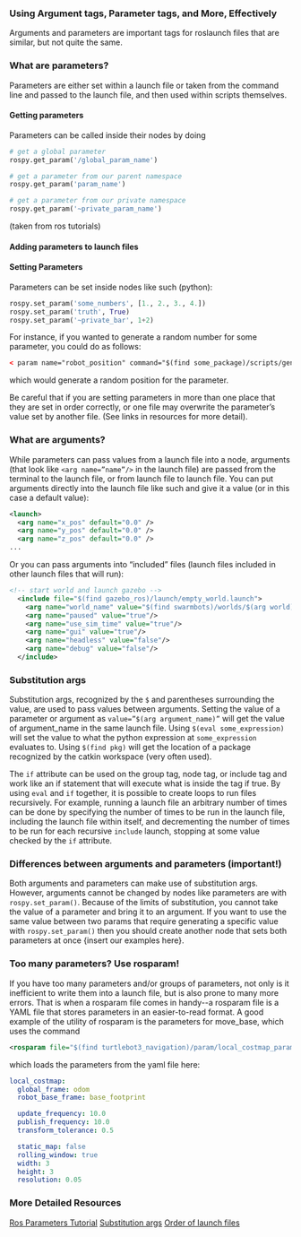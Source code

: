### Using Argument tags, Parameter tags, and More, Effectively

Arguments and parameters are important tags for roslaunch files that are similar, but not quite the same.

### What are parameters?
Parameters are either set within a launch file or taken from the command line and passed to the launch file, and then used within scripts themselves.
#### Getting parameters
Parameters can be called inside their nodes by doing

``` python
# get a global parameter
rospy.get_param('/global_param_name')

# get a parameter from our parent namespace
rospy.get_param('param_name')

# get a parameter from our private namespace
rospy.get_param('~private_param_name')
```
(taken from ros tutorials)

#### Adding parameters to launch files

#### Setting Parameters
Parameters can be set inside nodes like such (python):

``` python
rospy.set_param('some_numbers', [1., 2., 3., 4.])
rospy.set_param('truth', True)
rospy.set_param('~private_bar', 1+2)
```

For instance, if you wanted to generate a random number for some parameter, you could do as follows:

``` xml
< param name="robot_position" command="$(find some_package)/scripts/generate_random_position.py"/>
```
which would generate a random position for the parameter.

Be careful that if you are setting parameters in more than one place that they are set in order correctly, or one file may overwrite the parameter’s value set by another file. (See links in resources for more detail).

### What are arguments?
While parameters can pass values from a launch file into a node, arguments (that look like `<arg name=”name”/>` in the launch file) are passed from the terminal to the launch file, or from launch file to launch file. You can put arguments directly into the launch file like such and give it a value (or in this case a default value):

```xml
<launch>
  <arg name="x_pos" default="0.0" />
  <arg name="y_pos" default="0.0" />
  <arg name="z_pos" default="0.0" />
...
```

Or you can pass arguments into “included” files (launch files included in other launch files that will run):
``` xml
<!-- start world and launch gazebo -->
  <include file="$(find gazebo_ros)/launch/empty_world.launch">
    <arg name="world_name" value="$(find swarmbots)/worlds/$(arg world).world"/>
    <arg name="paused" value="true"/>
    <arg name="use_sim_time" value="true"/>
    <arg name="gui" value="true"/>
    <arg name="headless" value="false"/>
    <arg name="debug" value="false"/>
  </include>
```

### Substitution args
Substitution args, recognized by the `$` and parentheses surrounding the value, are used to pass values between arguments.
Setting the value of a parameter or argument as `value=”$(arg argument_name)”` will get the value of argument_name in the same launch file.
Using `$(eval some_expression)` will set the value to what the python expression at `some_expression` evaluates to.
Using `$(find pkg)` will get the location of a package recognized by the catkin workspace (very often used).

The `if` attribute can be used on the group tag, node tag, or include tag and work like an if statement that will execute what is inside the tag if true. By using `eval` and `if` together, it is possible to create loops to run files recursively. For example, running a launch file an arbitrary number of times can be done by specifying the number of times to be run in the launch file, including the launch file within itself, and decrementing the number of times to be run for each recursive `include` launch, stopping at some value checked by the `if` attribute.

### Differences between arguments and parameters (important!)
Both arguments and parameters can make use of substitution args. However, arguments cannot be changed by nodes like parameters are with `rospy.set_param()`. Because of the limits of substitution, you cannot take the value of a parameter and bring it to an argument.
If you want to use the same value between two params that require generating a specific value with `rospy.set_param()` then you should create another node that sets both parameters at once {insert our examples here}.


### Too many parameters? Use rosparam!
If you have too many parameters and/or groups of parameters, not only is it inefficient to write them into a launch file, but is also prone to many more errors. That is when a rosparam file comes in handy--a rosparam file is a YAML file that stores parameters in an easier-to-read format.
A good example of the utility of rosparam is the parameters for move_base, which uses the command
``` xml
<rosparam file="$(find turtlebot3_navigation)/param/local_costmap_params.yaml" command="load" />
```
which loads the parameters from the yaml file here:
``` yaml
local_costmap:
  global_frame: odom
  robot_base_frame: base_footprint

  update_frequency: 10.0
  publish_frequency: 10.0
  transform_tolerance: 0.5  

  static_map: false  
  rolling_window: true
  width: 3
  height: 3
  resolution: 0.05
```



### More Detailed Resources
[Ros Parameters Tutorial](http://wiki.ros.org/rospy_tutorials/Tutorials/Parameters)
[Substitution args](http://wiki.ros.org/roslaunch/XML#substitution_args)
[Order of launch files](https://answers.ros.org/question/199608/roslaunch-order-of-rosparams/)
